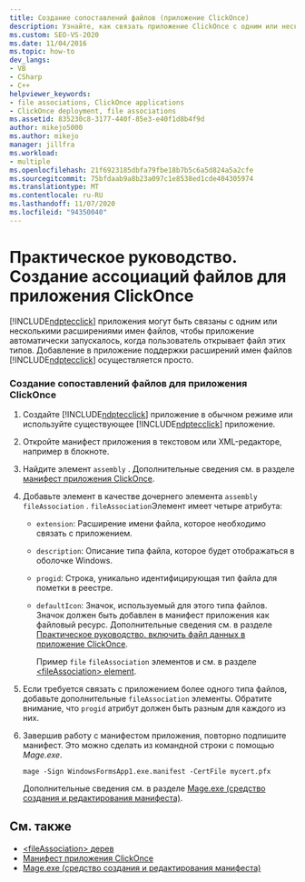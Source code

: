 ```yaml
---
title: Создание сопоставлений файлов (приложение ClickOnce)
description: Узнайте, как связать приложение ClickOnce с одним или несколькими расширениями имен файлов, чтобы приложение запускалось, когда пользователь открывает такой файл.
ms.custom: SEO-VS-2020
ms.date: 11/04/2016
ms.topic: how-to
dev_langs:
- VB
- CSharp
- C++
helpviewer_keywords:
- file associations, ClickOnce applications
- ClickOnce deployment, file associations
ms.assetid: 835230c8-3177-440f-85e3-e40f1d8b4f9d
author: mikejo5000
ms.author: mikejo
manager: jillfra
ms.workload:
- multiple
ms.openlocfilehash: 21f6923185dbfa79fbe18b7b5c6a5d824a5a2cfe
ms.sourcegitcommit: 75bfdaab9a8b23a097c1e8538ed1cde404305974
ms.translationtype: MT
ms.contentlocale: ru-RU
ms.lasthandoff: 11/07/2020
ms.locfileid: "94350040"
---
```

# <a name="how-to-create-file-associations-for-a-clickonce-application"></a>Практическое руководство. Создание ассоциаций файлов для приложения ClickOnce
[!INCLUDE[ndptecclick](../deployment/includes/ndptecclick_md.md)] приложения могут быть связаны с одним или несколькими расширениями имен файлов, чтобы приложение автоматически запускалось, когда пользователь открывает файл этих типов. Добавление в приложение поддержки расширений имен файлов [!INCLUDE[ndptecclick](../deployment/includes/ndptecclick_md.md)] осуществляется просто.

### <a name="to-create-file-associations-for-a-clickonce-application"></a>Создание сопоставлений файлов для приложения ClickOnce

1. Создайте [!INCLUDE[ndptecclick](../deployment/includes/ndptecclick_md.md)] приложение в обычном режиме или используйте существующее [!INCLUDE[ndptecclick](../deployment/includes/ndptecclick_md.md)] приложение.

2. Откройте манифест приложения в текстовом или XML-редакторе, например в блокноте.

3. Найдите элемент `assembly` . Дополнительные сведения см. в разделе [манифест приложения ClickOnce](../deployment/clickonce-application-manifest.md).

4. Добавьте элемент в качестве дочернего элемента `assembly` `fileAssociation` . `fileAssociation`Элемент имеет четыре атрибута:

   - `extension`: Расширение имени файла, которое необходимо связать с приложением.

   - `description`: Описание типа файла, которое будет отображаться в оболочке Windows.

   - `progid`: Строка, уникально идентифицирующая тип файла для пометки в реестре.

   - `defaultIcon`: Значок, используемый для этого типа файлов. Значок должен быть добавлен в манифест приложения как файловый ресурс. Дополнительные сведения см. в разделе [Практическое руководство. включить файл данных в приложение ClickOnce](../deployment/how-to-include-a-data-file-in-a-clickonce-application.md).

     Пример `file` `fileAssociation` элементов и см. в разделе [ \<fileAssociation> element](../deployment/fileassociation-element-clickonce-application.md).

5. Если требуется связать с приложением более одного типа файлов, добавьте дополнительные `fileAssociation` элементы. Обратите внимание, что `progid` атрибут должен быть разным для каждого из них.

6. Завершив работу с манифестом приложения, повторно подпишите манифест. Это можно сделать из командной строки с помощью *Mage.exe*.

    `mage -Sign WindowsFormsApp1.exe.manifest -CertFile mycert.pfx`

    Дополнительные сведения см. в разделе [Mage.exe (средство создания и редактирования манифеста)](/dotnet/framework/tools/mage-exe-manifest-generation-and-editing-tool).

## <a name="see-also"></a>См. также
- [\<fileAssociation> дерев](../deployment/fileassociation-element-clickonce-application.md)
- [Манифест приложения ClickOnce](../deployment/clickonce-application-manifest.md)
- [Mage.exe (средство создания и редактирования манифеста)](/dotnet/framework/tools/mage-exe-manifest-generation-and-editing-tool)